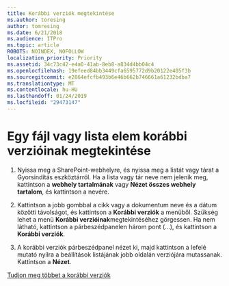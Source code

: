 ```yaml
---
title: Korábbi verziók megtekintése
ms.author: toresing
author: tomresing
ms.date: 6/21/2018
ms.audience: ITPro
ms.topic: article
ROBOTS: NOINDEX, NOFOLLOW
localization_priority: Priority
ms.assetid: 34c73c42-e4a0-41ab-8eb8-a834d4bb04c4
ms.openlocfilehash: 19efeed84bb3449cfa6595772d9b20122e405f3b
ms.sourcegitcommit: e2864efcfb493b6e46b662b746661a61232bdba7
ms.translationtype: MT
ms.contentlocale: hu-HU
ms.lasthandoff: 01/24/2019
ms.locfileid: "29473147"
---
```

# <a name="view-version-history-of-a-file-or-list-item"></a>Egy fájl vagy lista elem korábbi verzióinak megtekintése

1. Nyissa meg a SharePoint-webhelyre, és nyissa meg a listát vagy tárat a Gyorsindítás eszköztárról. Ha a lista vagy tár neve nem jelenik meg, kattintson a **webhely tartalmának** vagy **Nézet összes webhely tartalom**, és kattintson a nevére.
    
2. Kattintson a jobb gombbal a cikk vagy a dokumentum neve és a dátum közötti távolságot, és kattintson a **Korábbi verziók** a menüből. Szükség lehet a menü **Korábbi verzióinak**megtekintéséhez görgessen. Ha nem látható, kattintson a párbeszédpanelen három pont (...), és kattintson a **Korábbi verziók**.
    
3. A korábbi verziók párbeszédpanel nézet ki, majd kattintson a lefelé mutató nyílra a beállítások listájának jobb oldalán verziójára mutassanak. Kattintson a **Nézet**.
    
[Tudjon meg többet a korábbi verziók](https://go.microsoft.com/fwlink/?linkid=875709)
  

